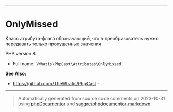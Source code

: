 ***

# OnlyMissed

Класс атрибута-флага
обозначающий, что
в преобразователь
нужно передавать только
пропущенные значения

PHP version 8

* Full name: `\Whatis\PhpCast\Attributes\OnlyMissed`

**See Also:**

* https://github.com/TheWhatis/PhpCast - 






***
> Automatically generated from source code comments on 2023-10-31 using [phpDocumentor](http://www.phpdoc.org/) and [saggre/phpdocumentor-markdown](https://github.com/Saggre/phpDocumentor-markdown)

